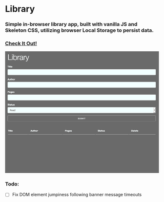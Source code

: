 # Library

### Simple in-browser library app, built with vanilla JS and Skeleton CSS, utilizing browser Local Storage to persist data.

### [Check It Out!](https://balowulf.github.io/library/)

![](Jun-22-2019&#32;21-08-12.gif)

### Todo:
- [ ] Fix DOM element jumpiness following banner message timeouts
